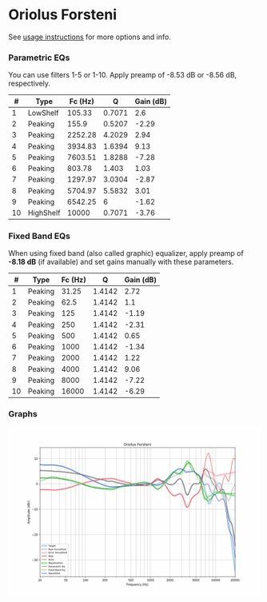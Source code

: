 # Oriolus Forsteni
See [usage instructions](https://github.com/jaakkopasanen/AutoEq#usage) for more options and info.

### Parametric EQs
You can use filters 1-5 or 1-10. Apply preamp of -8.53 dB or -8.56 dB, respectively.

|   # | Type      |   Fc (Hz) |      Q |   Gain (dB) |
|-----|-----------|-----------|--------|-------------|
|   1 | LowShelf  |    105.33 | 0.7071 |        2.6  |
|   2 | Peaking   |    155.9  | 0.5207 |       -2.29 |
|   3 | Peaking   |   2252.28 | 4.2029 |        2.94 |
|   4 | Peaking   |   3934.83 | 1.6394 |        9.13 |
|   5 | Peaking   |   7603.51 | 1.8288 |       -7.28 |
|   6 | Peaking   |    803.78 | 1.403  |        1.03 |
|   7 | Peaking   |   1297.97 | 3.0304 |       -2.87 |
|   8 | Peaking   |   5704.97 | 5.5832 |        3.01 |
|   9 | Peaking   |   6542.25 | 6      |       -1.62 |
|  10 | HighShelf |  10000    | 0.7071 |       -3.76 |

### Fixed Band EQs
When using fixed band (also called graphic) equalizer, apply preamp of **-8.18 dB** (if available) and set gains manually with these parameters.

|   # | Type    |   Fc (Hz) |      Q |   Gain (dB) |
|-----|---------|-----------|--------|-------------|
|   1 | Peaking |     31.25 | 1.4142 |        2.72 |
|   2 | Peaking |     62.5  | 1.4142 |        1.1  |
|   3 | Peaking |    125    | 1.4142 |       -1.19 |
|   4 | Peaking |    250    | 1.4142 |       -2.31 |
|   5 | Peaking |    500    | 1.4142 |        0.65 |
|   6 | Peaking |   1000    | 1.4142 |       -1.34 |
|   7 | Peaking |   2000    | 1.4142 |        1.22 |
|   8 | Peaking |   4000    | 1.4142 |        9.06 |
|   9 | Peaking |   8000    | 1.4142 |       -7.22 |
|  10 | Peaking |  16000    | 1.4142 |       -6.29 |

### Graphs
![](./Oriolus%20Forsteni.png)
